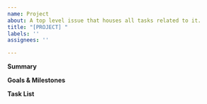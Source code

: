 ```yaml
---
name: Project
about: A top level issue that houses all tasks related to it.
title: "[PROJECT] "
labels: ''
assignees: ''

---
```


**Summary**

<!-- A concise summary of the project. -->

<!-- The organization and contacts will be on the linked project in the Airtable -->

**Goals & Milestones**

<!-- Create a list of major goals and milestones as applicable. What does done look like? -->

**Task List**

<!-- Create a task list here and link all tasks in it. -->
